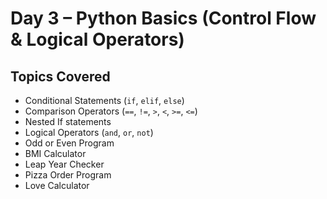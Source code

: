 # Day 3 – Python Basics (Control Flow & Logical Operators)

## Topics Covered
- Conditional Statements (`if`, `elif`, `else`)
- Comparison Operators (`==`, `!=`, `>`, `<`, `>=`, `<=`)
- Nested If statements
- Logical Operators (`and`, `or`, `not`)
- Odd or Even Program
- BMI Calculator
- Leap Year Checker
- Pizza Order Program
- Love Calculator
